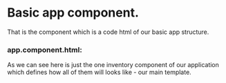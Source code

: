 # Basic app component.

That is the component which is a code html of our basic app structure.

### app.component.html:

<div class="inventory-app">
  <products-list
    [productList]="products"
    (onProductSelected)="productWasSelected($event)"
  >
  </products-list>
</div>

As we can see here is just the one inventory component of our application which defines how all of them will looks like - our main template.
